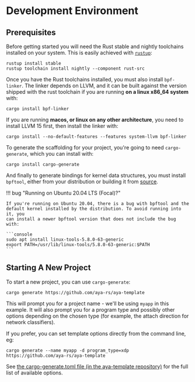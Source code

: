 # Development Environment

## Prerequisites

Before getting started you will need the Rust stable and nightly toolchains
installed on your system.  This is easily achieved with
[`rustup`](https://rustup.rs):

```console
rustup install stable
rustup toolchain install nightly --component rust-src
```

Once you have the Rust toolchains installed, you must also install `bpf-linker`.
The linker depends on LLVM, and it can be built against the version shipped with
the rust toolchain if you are running **on a linux x86_64 system** with:

```console
cargo install bpf-linker
```

If you are running **macos, or linux on any other architecture**, you need to
install LLVM 15 first, then install the linker with:

```console
cargo install --no-default-features --features system-llvm bpf-linker
```

To generate the scaffolding for your project, you're going to need
`cargo-generate`, which you can install with:

```console
cargo install cargo-generate
```

And finally to generate bindings for kernel data structures, you must install
`bpftool`, either from your distribution or building it from
[source](https://github.com/libbpf/bpftool).

!!! bug "Running on Ubuntu 20.04 LTS (Focal)?"

	If you're running on Ubuntu 20.04, there is a bug with bpftool and the
	default kernel installed by the distribution. To avoid running into it, you
	can install a newer bpftool version that does not include the bug with:

	```console
	sudo apt install linux-tools-5.8.0-63-generic
	export PATH=/usr/lib/linux-tools/5.8.0-63-generic:$PATH
	```

## Starting A New Project

To start a new project, you can use `cargo-generate`:

```console
cargo generate https://github.com/aya-rs/aya-template
```

This will prompt you for a project name - we'll be using `myapp` in this
example. It will also prompt you for a program type and possibly other options
depending on the chosen type (for example, the attach direction for network
classifiers).

If you prefer, you can set template options directly from the command line, eg:

```console
cargo generate --name myapp -d program_type=xdp https://github.com/aya-rs/aya-template
```

See [the cargo-generate.toml file (in the aya-template repository)](https://github.com/aya-rs/aya-template/blob/main/cargo-generate.toml)
for the full list of available options.
